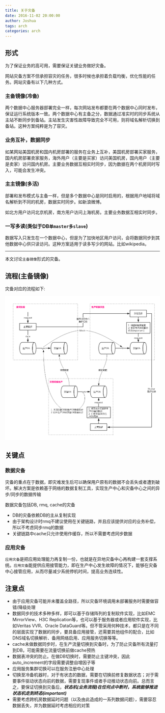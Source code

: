 ```yaml
---
title: 关于灾备
date: 2016-11-02 20:00:00
author: Joshua
tags: arch
categories: arch
---
```


## 形式

为了保证业务的高可用，需要保证关键业务做好灾备。

网站灾备方案不但承担容灾的任务，很多时候也承担着负载均衡，优化性能的任务。网站灾备有以下几种方式。

### 主备镜像(冷备)

两个数据中心服务器部署完全一样，每次网站发布都要在两个数据中心同时发布，保证运行系统版本一致。两个数据中心有主备之分，数据通过准实时的同步系统从主站不断同步到备站。主站发生灾害性故障导致完全不可用，则将域名解析切换到备站。这种方案纯粹是为了容灾。

### 业务互补，数据同步

如某网站美国机房和国内机房部署的服务在业务上互补，美国机房部署买家服务，国内机房部署卖家服务，海外用户（主要是买家）访问美国机房，国内用户（主要是卖家）访问国内机房。主要业务数据互相实时同步，因为数据在两个机房同时写入，可能会发生冲突。

<!-- more -->

### 主主镜像(多活)

部署和发布模式与主备一样，但是多个数据中心是同时启用的，根据用户地域将域名解析到不同的机房，数据实时同步。如新浪微博。

如北方用户访问北京机房，南方用户访问上海机房。主要业务数据互相实时同步。

### 一写多读(类似于DB`单master多slave`)

数据写入只发生在一个数据中心，但是为了加快地区用户访问，会将数据同步到其他数据中心供只读访问。这种方案适用于读多写少的网站。比如wikipedia。

--------------------
本文讨论`主备镜像`形式的灾备。

## 流程(主备镜像)

灾备对应的流程如下:

![disaster_recovery.png](disaster_recovery/disaster_recovery.png)

## 关键点

### 数据灾备

灾备的重点在于数据，即灾难发生后可以确保用户原有的数据不会丢失或者遭到破坏。解决方案是依赖基于网络的数据复制工具，实现生产中心和灾备中心之间的异步/同步的数据传输

数据灾备包括DB, rmq, cache的灾备

- DB的灾备依赖DB的主从复制实现
- 由于架构设计时rmq不建议使用在关键链路，并且应该提供对应的业务补偿，所以不考虑同步rmq的数据
- 关键链路中cache只允许使用作缓存，所以不需要考虑同步数据

### 应用灾备

`应用灾备`是把应用处理能力再复制一份，也就是在异地灾备中心再构建一套支撑系统。`应用灾备`能提供应用接管能力，即在生产中心发生故障的情况下，能够在灾备中心接管应用，从而尽量减少系统停机时间，提高业务连续性。

## 注意点

- 由于应用灾备可能并未覆盖全路径，所以灾备环境调用未部署服务时需要做容错/降级处理
- 数据同步的技术多种多样，即可以基于存储阵列的复制软件实现，比如EMC MirrorView、H3C Replication等，也可以基于服务器或者应用软件实现，比如Veritas VVR、Oracle DataGuard等。但不管采用何种技术，都只是在不同的层面实现了数据的同步，要具备应用接管，还需要其他组件的配合，比如DNS域名切换解析、备用网络启用、应用服务切换等等。
- cache未做数据同步时，在生产流量切换到灾备时，为了防止灾备所有流量打到DB，可能需要在流量切换前做cache预热
- 数据表冲突的防止。在做DB切换时，需要防止主键冲突，因此auto_increment的字段需要调整自增因子等
- 应用服务集群切换可以在服务注册中心处理
- 切换至冷备机器时，对于有状态的数据，需要在切换前修复数据状态；对于需要事件驱动状态向前的数据，需要复现事件或者手动推动状态向前。总而言之，要保证切换到灾备后，***状态机(业务流程)在任何点中断时，系统能够推进状态机走到终态(important)***
- 需要考虑跨机房数据延时问题（以及由此造成的一系列数据问题），需要容忍数据丢失，并为数据延时考虑相应的对策

